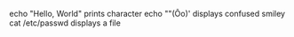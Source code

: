 echo "Hello, World" prints character
echo ""(Ôo)' displays confused smiley
cat /etc/passwd displays a file
